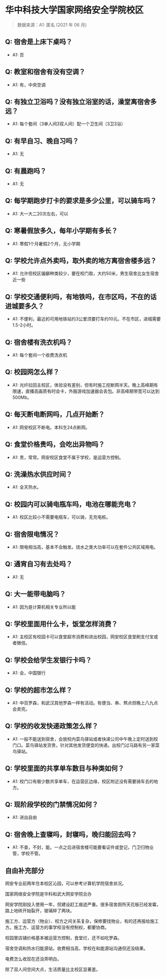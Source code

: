 # 华中科技大学国家网络安全学院校区

> 数据来源：A1: 匿名 (2021 年 06 月)

## Q: 宿舍是上床下桌吗？

- A1: 否

## Q: 教室和宿舍有没有空调？

- A1: 有，中央空调

## Q: 有独立卫浴吗？没有独立浴室的话，澡堂离宿舍多远？

- A1: 每个套间（3单人间3双人间）配一个卫生间（3卫3浴）

## Q: 有早自习、晚自习吗？

- A1: 无

## Q: 有晨跑吗？

- A1: 无

## Q: 每学期跑步打卡的要求是多少公里，可以骑车吗？

- A1: 大一大二20次左右，可以

## Q: 寒暑假放多久，每年小学期有多长？

- A1: 寒假1个月暑假2个月，无小学期

## Q: 学校允许点外卖吗，取外卖的地方离宿舍楼多远？

- A1: 允许但校区偏僻种类较少，要在校门取，大约50米，男生宿舍比女生宿舍近一些

## Q: 学校交通便利吗，有地铁吗，在市区吗，不在的话进城要多久？

- A1: 不便利，最近的可用地铁站约3公里须要打车约10元。不在市区，进城需要1.5-2小时。

## Q: 宿舍楼有洗衣机吗？

- A1: 每个套间一个收费洗衣机

## Q: 校园网怎么样？

- A1: 光纤拉回主校区，体验没有差别，但有时施工挖断网半天。晚上高峰期有限速，直播高画质有时会卡，外服游戏加速器会丢包。非高峰期带宽可以达到500Mb。

## Q: 每天断电断网吗，几点开始断？

- A1: 网安校区不断电。本科生24点断网。

## Q: 食堂价格贵吗，会吃出异物吗？

- A1: 贵，常常。网安校区食堂不属于学校，是运营方控制。

## Q: 洗澡热水供应时间？

- A1: 全天热水。

## Q: 校园内可以骑电瓶车吗，电池在哪能充电？

- A1: 校区比较小不需要电瓶车，可以骑，无充电桩。

## Q: 宿舍限电情况？

- A1: 限电相当高，基本不会触发。烧水之类大功率可以在套件公共区域用电。

## Q: 通宵自习有去处吗？

- A1: 无

## Q: 大一能带电脑吗？

- A1: 因为是计算机相关专业所以能

## Q: 学校里面用什么卡，饭堂怎样消费？

- A1: 主校区有校园卡可以食堂超市消费和进出校园，网安校区食堂刷支付宝或者微信。

## Q: 学校会给学生发银行卡吗？

- A1: 会，中国银行

## Q: 学校的超市怎么样？

- A1: 中百罗森，和武汉其他罗森一样有活动。有便当、串、熬点但晚上八九点会卖完。

## Q: 学校的收发快递政策怎么样？

- A1: 一般不能送到宿舍，会放校内菜鸟驿站或者快递公司中午晚上定时送到校门口。菜鸟驿站发货贵，针对其他发货便宜的快递。出校门过马路有另一家菜鸟驿站。

## Q: 学校里面的共享单车数目与种类如何？

- A1: 校门口有极少数共享单车，在运营区边缘，校区附近没有需要骑车去的地方。

## Q: 现阶段学校的门禁情况如何？

- A1: 进出自由

## Q: 宿舍晚上查寝吗，封寝吗，晚归能回去吗？

- A1: 不查，不封，能。一点之后进宿舍楼可能要看证件或登记，门卫归物业管，学校不管。

## 自由补充部分

网安专业前两年住本校区沁园，可以参考计算机学院宿舍状况。

国家网络安全学院是华科和武大网安学院合办

网安学院刚投入使用一年，但建设赶工痕迹严重。很多宿舍厕所天花板已经发霉，路上地砖开始裂开，玻璃碎了两块。

施工方、运营方（物业）、校方之间关系复杂，保修要找物业，有的还再报给施工方。施工方、运营方的事学校没有控制权，都要协商。

校园里店铺价格基本被运营方控制，食堂烂，还不如吃罗森。

宿舍空调和热水归能源站，收费相当高，学校在和能源站沟通但还没结果。

电费怎么收现在还没弄明白。

除了双人间空间大点，生活质量比主校区显著差。